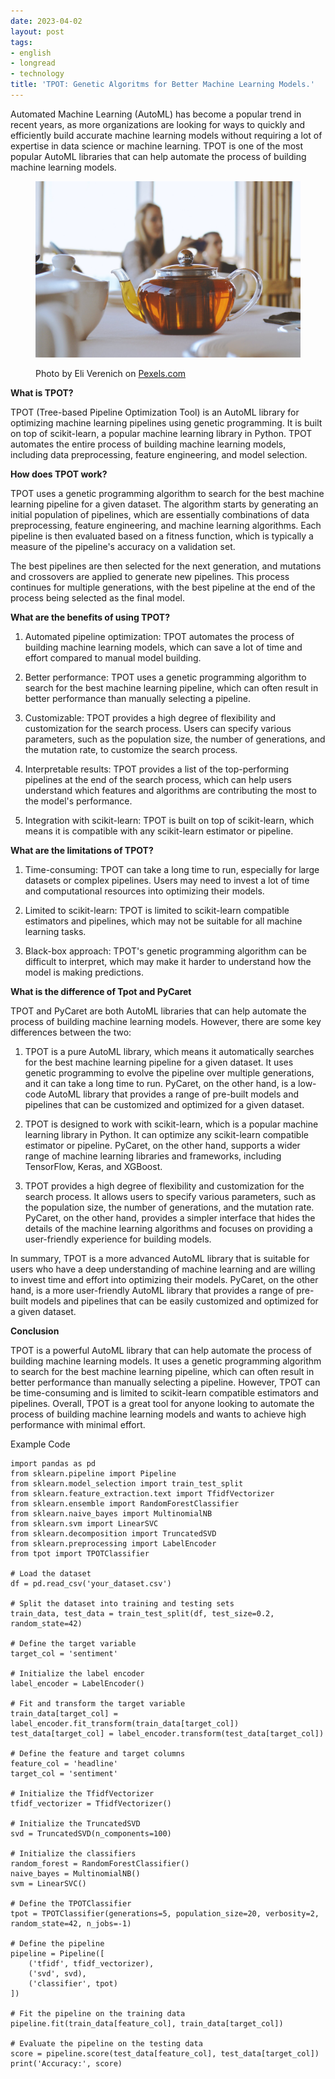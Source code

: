 ```yaml
---
date: 2023-04-02
layout: post
tags:
- english
- longread
- technology
title: 'TPOT: Genetic Algoritms for Better Machine Learning Models.'
---
```


Automated Machine Learning (AutoML) has become a popular trend in recent years, as more organizations are looking for ways to quickly and efficiently build accurate machine learning models without requiring a lot of expertise in data science or machine learning. TPOT is one of the most popular AutoML libraries that can help automate the process of building machine learning models.

<figure>

[![](/images/pexels-photo-1439321.jpeg)](https://suatatan.wordpress.com/wp-content/uploads/2023/04/pexels-photo-1439321.jpeg)

<figcaption>

Photo by Eli Verenich on [Pexels.com](https://www.pexels.com/tr-tr/fotograf/beyaz-masada-seffaf-cam-demlik-1439321/)

</figcaption>

</figure>

**What is TPOT?**

TPOT (Tree-based Pipeline Optimization Tool) is an AutoML library for optimizing machine learning pipelines using genetic programming. It is built on top of scikit-learn, a popular machine learning library in Python. TPOT automates the entire process of building machine learning models, including data preprocessing, feature engineering, and model selection.

**How does TPOT work?**

TPOT uses a genetic programming algorithm to search for the best machine learning pipeline for a given dataset. The algorithm starts by generating an initial population of pipelines, which are essentially combinations of data preprocessing, feature engineering, and machine learning algorithms. Each pipeline is then evaluated based on a fitness function, which is typically a measure of the pipeline's accuracy on a validation set.

The best pipelines are then selected for the next generation, and mutations and crossovers are applied to generate new pipelines. This process continues for multiple generations, with the best pipeline at the end of the process being selected as the final model.

**What are the benefits of using TPOT?**

1. Automated pipeline optimization: TPOT automates the process of building machine learning models, which can save a lot of time and effort compared to manual model building.

3. Better performance: TPOT uses a genetic programming algorithm to search for the best machine learning pipeline, which can often result in better performance than manually selecting a pipeline.

5. Customizable: TPOT provides a high degree of flexibility and customization for the search process. Users can specify various parameters, such as the population size, the number of generations, and the mutation rate, to customize the search process.

7. Interpretable results: TPOT provides a list of the top-performing pipelines at the end of the search process, which can help users understand which features and algorithms are contributing the most to the model's performance.

9. Integration with scikit-learn: TPOT is built on top of scikit-learn, which means it is compatible with any scikit-learn estimator or pipeline.

**What are the limitations of TPOT?**

1. Time-consuming: TPOT can take a long time to run, especially for large datasets or complex pipelines. Users may need to invest a lot of time and computational resources into optimizing their models.

3. Limited to scikit-learn: TPOT is limited to scikit-learn compatible estimators and pipelines, which may not be suitable for all machine learning tasks.

5. Black-box approach: TPOT's genetic programming algorithm can be difficult to interpret, which may make it harder to understand how the model is making predictions.

**What is the difference of Tpot and PyCaret**

TPOT and PyCaret are both AutoML libraries that can help automate the process of building machine learning models. However, there are some key differences between the two:

1. TPOT is a pure AutoML library, which means it automatically searches for the best machine learning pipeline for a given dataset. It uses genetic programming to evolve the pipeline over multiple generations, and it can take a long time to run. PyCaret, on the other hand, is a low-code AutoML library that provides a range of pre-built models and pipelines that can be customized and optimized for a given dataset.

3. TPOT is designed to work with scikit-learn, which is a popular machine learning library in Python. It can optimize any scikit-learn compatible estimator or pipeline. PyCaret, on the other hand, supports a wider range of machine learning libraries and frameworks, including TensorFlow, Keras, and XGBoost.

5. TPOT provides a high degree of flexibility and customization for the search process. It allows users to specify various parameters, such as the population size, the number of generations, and the mutation rate. PyCaret, on the other hand, provides a simpler interface that hides the details of the machine learning algorithms and focuses on providing a user-friendly experience for building models.

In summary, TPOT is a more advanced AutoML library that is suitable for users who have a deep understanding of machine learning and are willing to invest time and effort into optimizing their models. PyCaret, on the other hand, is a more user-friendly AutoML library that provides a range of pre-built models and pipelines that can be easily customized and optimized for a given dataset.

**Conclusion**

TPOT is a powerful AutoML library that can help automate the process of building machine learning models. It uses a genetic programming algorithm to search for the best machine learning pipeline, which can often result in better performance than manually selecting a pipeline. However, TPOT can be time-consuming and is limited to scikit-learn compatible estimators and pipelines. Overall, TPOT is a great tool for anyone looking to automate the process of building machine learning models and wants to achieve high performance with minimal effort.

Example Code

```
import pandas as pd
from sklearn.pipeline import Pipeline
from sklearn.model_selection import train_test_split
from sklearn.feature_extraction.text import TfidfVectorizer
from sklearn.ensemble import RandomForestClassifier
from sklearn.naive_bayes import MultinomialNB
from sklearn.svm import LinearSVC
from sklearn.decomposition import TruncatedSVD
from sklearn.preprocessing import LabelEncoder
from tpot import TPOTClassifier

# Load the dataset
df = pd.read_csv('your_dataset.csv')

# Split the dataset into training and testing sets
train_data, test_data = train_test_split(df, test_size=0.2, random_state=42)

# Define the target variable
target_col = 'sentiment'

# Initialize the label encoder
label_encoder = LabelEncoder()

# Fit and transform the target variable
train_data[target_col] = label_encoder.fit_transform(train_data[target_col])
test_data[target_col] = label_encoder.transform(test_data[target_col])

# Define the feature and target columns
feature_col = 'headline'
target_col = 'sentiment'

# Initialize the TfidfVectorizer
tfidf_vectorizer = TfidfVectorizer()

# Initialize the TruncatedSVD
svd = TruncatedSVD(n_components=100)

# Initialize the classifiers
random_forest = RandomForestClassifier()
naive_bayes = MultinomialNB()
svm = LinearSVC()

# Define the TPOTClassifier
tpot = TPOTClassifier(generations=5, population_size=20, verbosity=2, random_state=42, n_jobs=-1)

# Define the pipeline
pipeline = Pipeline([
    ('tfidf', tfidf_vectorizer),
    ('svd', svd),
    ('classifier', tpot)
])

# Fit the pipeline on the training data
pipeline.fit(train_data[feature_col], train_data[target_col])

# Evaluate the pipeline on the testing data
score = pipeline.score(test_data[feature_col], test_data[target_col])
print('Accuracy:', score)
```
